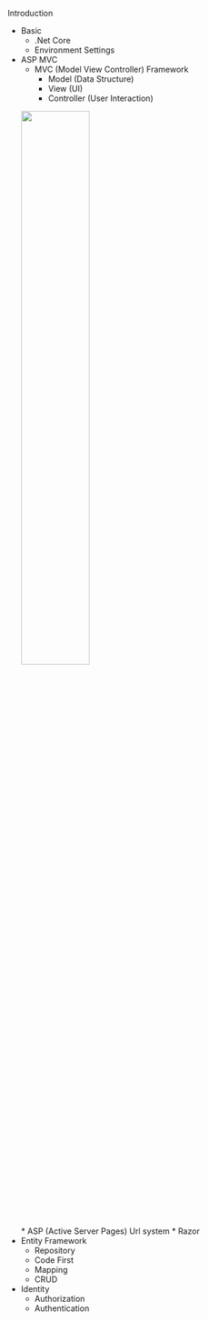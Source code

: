 Introduction

+ Basic
    * .Net Core
    * Environment Settings
+ ASP MVC
    * MVC (Model View Controller) Framework
        - Model (Data Structure)
        - View (UI)
        - Controller (User Interaction)
        <p text-align="center">
    <img src="https://raw.githubusercontent.com/Draveness/analyze/master/contents/architecture/images/mvx/Standard-MVC.jpg" width="50%"/>
      </p>
    * ASP (Active Server Pages) Url system
    * Razor
+ Entity Framework
    * Repository 
    * Code First
    * Mapping
    * CRUD
+ Identity
    * Authorization
    * Authentication



